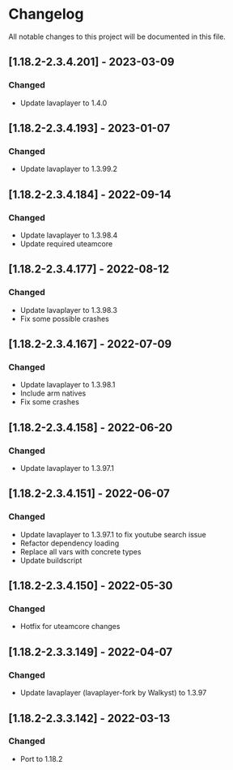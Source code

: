 # Changelog
All notable changes to this project will be documented in this file.

## [1.18.2-2.3.4.201] - 2023-03-09
### Changed
 - Update lavaplayer to 1.4.0

## [1.18.2-2.3.4.193] - 2023-01-07
### Changed
 - Update lavaplayer to 1.3.99.2

## [1.18.2-2.3.4.184] - 2022-09-14
### Changed
 - Update lavaplayer to 1.3.98.4
 - Update required uteamcore

## [1.18.2-2.3.4.177] - 2022-08-12
### Changed
 - Update lavaplayer to 1.3.98.3
 - Fix some possible crashes

## [1.18.2-2.3.4.167] - 2022-07-09
### Changed
 - Update lavaplayer to 1.3.98.1
 - Include arm natives
 - Fix some crashes

## [1.18.2-2.3.4.158] - 2022-06-20
### Changed
 - Update lavaplayer to 1.3.97.1

## [1.18.2-2.3.4.151] - 2022-06-07
### Changed
 - Update lavaplayer to 1.3.97.1 to fix youtube search issue
 - Refactor dependency loading
 - Replace all vars with concrete types
 - Update buildscript

## [1.18.2-2.3.4.150] - 2022-05-30
### Changed
 - Hotfix for uteamcore changes

## [1.18.2-2.3.3.149] - 2022-04-07
### Changed
 - Update lavaplayer (lavaplayer-fork by Walkyst) to 1.3.97

## [1.18.2-2.3.3.142] - 2022-03-13
### Changed
 - Port to 1.18.2